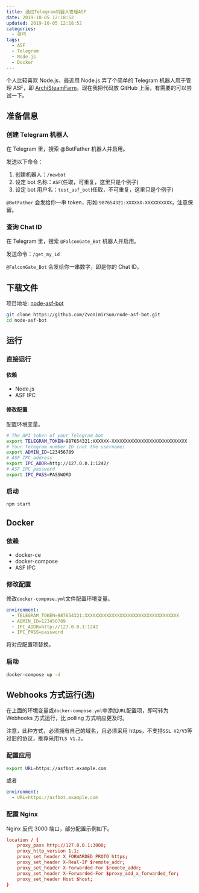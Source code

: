 ```yaml
---
title: 通过Telegram机器人管理ASF
date: 2019-10-05 12:18:52
updated: 2019-10-05 12:18:52
categories:
  - 技巧
tags:
  - ASF
  - Telegram
  - Node.js
  - Docker
---
```


个人比较喜欢 Node.js，最近用 Node.js 弄了个简单的 Telegram 机器人用于管理 ASF，即 [ArchiSteamFarm](https://github.com/JustArchiNET/ArchiSteamFarm)。现在我把代码放 GitHub 上面，有需要的可以尝试一下。

<!--more-->

## 准备信息

### 创建 Telegram 机器人

在 Telegram 里，搜索 @BotFather 机器人并启用。

发送以下命令：

1. 创建机器人：`/newbot`
2. 设定 bot 名称：`ASF`(任取，可重复，这里只是个例子)
3. 设定 bot 用户名：`test_asf_bot`(任取，不可重复，这里只是个例子)

`@BotFather` 会发给你一串 token，形如 `987654321:XXXXXX-XXXXXXXXXX`，注意保留。

### 查询 Chat ID

在 Telegram 里，搜索 `@FalconGate_Bot` 机器人并启用。

发送命令：`/get_my_id`

`@FalconGate_Bot` 会发给你一串数字，即是你的 Chat ID。

## 下载文件

项目地址: [node-asf-bot](https://github.com/ZvonimirSun/node-asf-bot)

```bash
git clone https://github.com/ZvonimirSun/node-asf-bot.git
cd node-asf-bot
```

## 运行

### 直接运行

#### 依赖

- Node.js
- ASF IPC

#### 修改配置

配置环境变量。

```bash
# The API token of your Telegram bot
export TELEGRAM_TOKEN=987654321:XXXXXX-XXXXXXXXXXXXXXXXXXXXXXXXXXXX
# Your Telegram number ID (not the username)
export ADMIN_ID=123456789
# ASF IPC address
export IPC_ADDR=http://127.0.0.1:1242/
# ASF IPC password
export IPC_PASS=PASSWORD
```

### 启动

```bash
npm start
```

## Docker

### 依赖

- docker-ce
- docker-compose
- ASF IPC

### 修改配置

修改`docker-compose.yml`文件配置环境变量。

```yml
environment:
  - TELEGRAM_TOKEN=987654321:XXXXXXXXXXXXXXXXXXXXXXXXXXXXXXXXXXX
  - ADMIN_ID=123456789
  - IPC_ADDR=http://127.0.0.1:1242
  - IPC_PASS=password
```

将对应配置项替换。

### 启动

```bash
docker-compose up -d
```

## Webhooks 方式运行(选)

在上面的环境变量或`docker-compose.yml`中添加`URL`配置项，即可转为 Webhooks 方式运行，比 polling 方式响应更及时。

注意，此种方式，必须拥有自己的域名，且必须采用 https，不支持`SSL V2/V3`等过旧的协议，推荐采用`TLS V1.2`。

### 配置应用

```bash
export URL=https://asfbot.example.com
```

或者

```yml
environment:
  - URL=https://asfbot.example.com
```

### 配置 Nginx

Nginx 反代 3000 端口，部分配置示例如下。

```conf
location / {
    proxy_pass http://127.0.0.1:3000;
    proxy_http_version 1.1;
    proxy_set_header X_FORWARDED_PROTO https;
    proxy_set_header X-Real-IP $remote_addr;
    proxy_set_header X-Forwarded-For $remote_addr;
    proxy_set_header X-Forwarded-For $proxy_add_x_forwarded_for;
    proxy_set_header Host $host;
}
```
